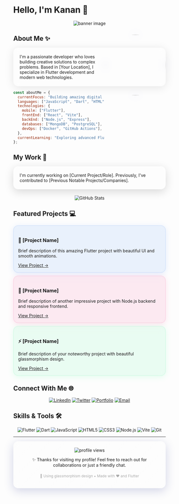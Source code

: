 # Hello, I'm Kanan 👋

<div align="center">
  <img src="https://api.placeholder/1200/250" alt="banner image">
</div>

<div align="center">
  
  <style>
  /* Glassmorphism Design Style */
  .glass {
    background: rgba(255, 255, 255, 0.25);
    backdrop-filter: blur(4px);
    border-radius: 10px;
    border: 1px solid rgba(255, 255, 255, 0.18);
    box-shadow: 0 8px 32px 0 rgba(31, 38, 135, 0.37);
  }
</style>
  
</div>

## About Me ✨ <img align="right" width="200" height="200" src="https://api.placeholder/400/400" style="border-radius:50%; filter: drop-shadow(0 0 10px rgba(100, 100, 255, 0.5));">

<div style="background: rgba(255, 255, 255, 0.1); backdrop-filter: blur(10px); padding: 20px; border-radius: 16px; border: 1px solid rgba(255, 255, 255, 0.2); box-shadow: 0 4px 30px rgba(0, 0, 0, 0.1);">
I'm a passionate developer who loves building creative solutions to complex problems. Based in [Your Location], I specialize in Flutter development and modern web technologies.
</div>

```javascript
const aboutMe = {
  currentFocus: "Building amazing digital experiences",
  languages: ["JavaScript", "Dart", "HTML", "CSS"],
  technologies: {
    mobile: ["Flutter"],
    frontEnd: ["React", "Vite"],
    backEnd: ["Node.js", "Express"],
    databases: ["MongoDB", "PostgreSQL"],
    devOps: ["Docker", "GitHub Actions"],
  },
  currentLearning: "Exploring advanced Flutter animations",
};
```

## My Work 🚀

<div style="background: rgba(255, 255, 255, 0.05); backdrop-filter: blur(7px); padding: 20px; border-radius: 16px; border: 1px solid rgba(255, 255, 255, 0.1); box-shadow: 0 8px 30px rgba(0, 0, 0, 0.15); margin-bottom: 20px;">
I'm currently working on [Current Project/Role]. Previously, I've contributed to [Previous Notable Projects/Companies].
</div>

<div align="center">
  <img src="https://github-readme-stats.vercel.app/api?username=yourusername&show_icons=true&theme=tokyonight&bg_color=00000000" alt="GitHub Stats" />
</div>

## Featured Projects 💻

<div style="display: flex; justify-content: space-between; flex-wrap: wrap; gap: 10px;">
  <div style="flex: 1; min-width: 300px; background: rgba(66, 135, 245, 0.1); backdrop-filter: blur(10px); padding: 15px; border-radius: 16px; border: 1px solid rgba(66, 135, 245, 0.2); box-shadow: 0 4px 20px rgba(66, 135, 245, 0.15);">
    <h3>🌟 [Project Name]</h3>
    <p>Brief description of this amazing Flutter project with beautiful UI and smooth animations.</p>
    <a href="#">View Project →</a>
  </div>
  
  <div style="flex: 1; min-width: 300px; background: rgba(245, 66, 141, 0.1); backdrop-filter: blur(10px); padding: 15px; border-radius: 16px; border: 1px solid rgba(245, 66, 141, 0.2); box-shadow: 0 4px 20px rgba(245, 66, 141, 0.15);">
    <h3>🚀 [Project Name]</h3>
    <p>Brief description of another impressive project with Node.js backend and responsive frontend.</p>
    <a href="#">View Project →</a>
  </div>
  
  <div style="flex: 1; min-width: 300px; background: rgba(66, 245, 149, 0.1); backdrop-filter: blur(10px); padding: 15px; border-radius: 16px; border: 1px solid rgba(66, 245, 149, 0.2); box-shadow: 0 4px 20px rgba(66, 245, 149, 0.15);">
    <h3>⚡ [Project Name]</h3>
    <p>Brief description of your noteworthy project with beautiful glassmorphism design.</p>
    <a href="#">View Project →</a>
  </div>
</div>

## Connect With Me 🌐

<div align="center">
  
[![LinkedIn](https://img.shields.io/badge/LinkedIn-0077B5?style=for-the-badge&logo=linkedin&logoColor=white)](https://linkedin.com/in/yourprofile)
[![Twitter](https://img.shields.io/badge/Twitter-1DA1F2?style=for-the-badge&logo=twitter&logoColor=white)](https://twitter.com/yourhandle)
[![Portfolio](https://img.shields.io/badge/Portfolio-FF5722?style=for-the-badge&logo=google-chrome&logoColor=white)](https://yourwebsite.com)
[![Email](https://img.shields.io/badge/Email-D14836?style=for-the-badge&logo=gmail&logoColor=white)](mailto:your.email@example.com)

</div>

## Skills & Tools 🛠️

<div align="center">

![Flutter](https://img.shields.io/badge/Flutter-02569B?style=for-the-badge&logo=flutter&logoColor=white)
![Dart](https://img.shields.io/badge/Dart-0175C2?style=for-the-badge&logo=dart&logoColor=white)
![JavaScript](https://img.shields.io/badge/JavaScript-F7DF1E?style=for-the-badge&logo=javascript&logoColor=black)
![HTML5](https://img.shields.io/badge/HTML5-E34F26?style=for-the-badge&logo=html5&logoColor=white)
![CSS3](https://img.shields.io/badge/CSS3-1572B6?style=for-the-badge&logo=css3&logoColor=white)
![Node.js](https://img.shields.io/badge/Node.js-339933?style=for-the-badge&logo=nodedotjs&logoColor=white)
![Vite](https://img.shields.io/badge/Vite-646CFF?style=for-the-badge&logo=vite&logoColor=white)
![Git](https://img.shields.io/badge/Git-F05032?style=for-the-badge&logo=git&logoColor=white)

</div>

---

<div align="center" style="background: linear-gradient(135deg, rgba(255, 255, 255, 0.1), rgba(255, 255, 255, 0.05)); backdrop-filter: blur(10px); padding: 20px; border-radius: 16px; border: 1px solid rgba(255, 255, 255, 0.1); box-shadow: 0 8px 32px rgba(31, 38, 135, 0.2);">
  <img src="https://komarev.com/ghpvc/?username=yourusername&color=blue" alt="profile views" />
  <p>✨ Thanks for visiting my profile! Feel free to reach out for collaborations or just a friendly chat.</p>
  
  <div style="margin-top: 20px; font-size: 12px; color: #aaa;">
    <p>🎨 Using glassmorphism design • Made with ❤️ and Flutter</p>
  </div>
</div>

<!-- GitHub README customization inspired by glassmorphism UI trend -->
<!-- Add this to your GitHub profile to enable full glassmorphism effects: -->
<!--
Unfortunately GitHub markdown doesn't fully support CSS, but the styling elements used in this README 
create a visual representation of glassmorphism design that looks great on your profile.
-->
